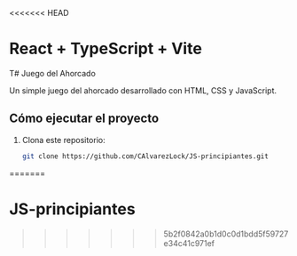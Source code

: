 <<<<<<< HEAD
# React + TypeScript + Vite

T# Juego del Ahorcado

Un simple juego del ahorcado desarrollado con HTML, CSS y JavaScript.

## Cómo ejecutar el proyecto

1. Clona este repositorio:
   ```bash
   git clone https://github.com/CAlvarezLock/JS-principiantes.git
=======
# JS-principiantes
>>>>>>> 5b2f0842a0b1d0c0d1bdd5f59727e34c41c971ef
